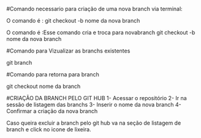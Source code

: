 #Comando necessario para criação de uma nova branch via terminal:

O comando é :
git checkout -b nome da nova branch

O comando é :Esse comando cria e troca para novabranch
git checkout -b nome da nova branch


#Comando para Vizualizar as branchs existentes

git branch

#Comando para retorna para branch

git checkout nome da branch

#CRIAÇÃO DA BRANCH PELO GIT HUB
1- Acessar o repositório
2- Ir na sessão de listagem das branchs
3- Inserir o nome da nova branch
4-Confirmar a criação da nova branch


Caso queira excluir a branch pelo git hub
va na seção de listagem de branch e click no icone de lixeira.
